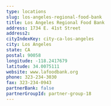 ```yaml
---
type: locations
slug: los-angeles-regional-food-bank
title: Los Angeles Regional Food Bank
address: 1734 E. 41st Street
address2: 
cityIndexKey: city-ca-los-angeles
city: Los Angeles
state: CA
postal: 90058
longitude: -118.2417679
latitude: 34.0075111
website: www.lafoodbank.org
phone: 323-234-3030
fax: 323-234-0943
partnerBank: false
partnerGroupId: partner-group-18
---
```

